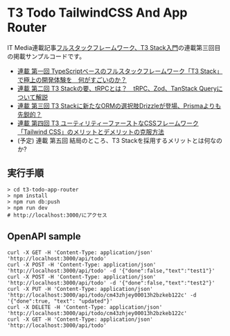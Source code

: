 # T3 Todo TailwindCSS And App Router

IT Media連載記事[フルスタックフレームワーク、T3 Stack入門](https://atmarkit.itmedia.co.jp/ait/series/34783/)の連載第三回目の掲載サンプルコードです。

- [連載 第一回 TypeScriptベースのフルスタックフレームワーク「T3 Stack」で極上の開発体験を　何がすごいのか？](https://atmarkit.itmedia.co.jp/ait/articles/2304/28/news207.html)
- [連載 第二回 T3 Stackの要、tRPCとは？　tRPC、Zod、TanStack Queryについて解説](https://atmarkit.itmedia.co.jp/ait/articles/2307/03/news012.html)
- [連載 第三回 T3 Stackに新たなORMの選択肢Drizzleが登場、Prismaよりも先鋭的？](https://atmarkit.itmedia.co.jp/ait/articles/2312/07/news007.html)
- [連載 第四回 T3 ユーティリティーファーストなCSSフレームワーク「Tailwind CSS」のメリットとデメリットの克服方法](https://atmarkit.itmedia.co.jp/ait/articles/2312/07/news011.html)
- (予定) 連載 第五回 結局のところ、T3 Stackを採用するメリットとは何なのか?

## 実行手順

```
> cd t3-todo-app-router
> npm install
> npm run db:push
> npm run dev
# http://localhost:3000/にアクセス

```

## OpenAPI sample

```
curl -X GET -H 'Content-Type: application/json' 'http://localhost:3000/api/todo'
curl -X POST -H 'Content-Type: application/json' 'http://localhost:3000/api/todo' -d '{"done":false,"text":"test1"}'
curl -X POST -H 'Content-Type: application/json' 'http://localhost:3000/api/todo' -d '{"done":false,"text":"test2"}'
curl -X PUT -H 'Content-Type: application/json' 'http://localhost:3000/api/todo/cm43zhjey00013h2bzkeb122c' -d '{"done":true, "text": "updated"}'
curl -X DELETE -H 'Content-Type: application/json' 'http://localhost:3000/api/todo/cm43zhjey00013h2bzkeb122c'
curl -X GET -H 'Content-Type: application/json' 'http://localhost:3000/api/todo'
```

